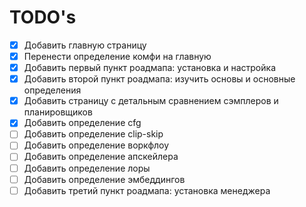 # TODO's

- [x] Добавить главную страницу
- [x] Перенести определение комфи на главную
- [x] Добавить первый пункт роадмапа: установка и настройка
- [x] Добавить второй пункт роадмапа: изучить основы и основные определения
- [x] Добавить страницу с детальным сравнением сэмплеров и планировщиков
- [x] Добавить определение cfg
- [ ] Добавить определение clip-skip
- [ ] Добавить определение воркфлоу
- [ ] Добавить определение апскейлера
- [ ] Добавить определение лоры
- [ ] Добавить определение эмбеддингов
- [ ] Добавить третий пункт роадмапа: установка менеджера
